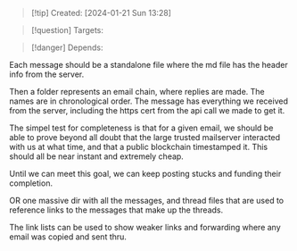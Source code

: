 
>[!tip] Created: [2024-01-21 Sun 13:28]

>[!question] Targets: 

>[!danger] Depends: 

Each message should be a standalone file where the md file has the header info from the server.

Then a folder represents an email chain, where replies are made.  The names are in chronological order.  The message has everything we received from the server, including the https cert from the api call we made to get it.

The simpel test for completeness is that for a given email, we should be able to prove beyond all doubt that the large trusted mailserver interacted with us at what time, and that a public blockchain timestamped it.  This should all be near instant and extremely cheap.

Until we can meet this goal, we can keep posting stucks and funding their completion.

OR one massive dir with all the messages, and thread files that are used to reference links to the messages that make up the threads.

The link lists can be used to show weaker links and forwarding where any email was copied and sent thru.